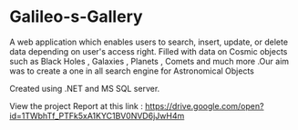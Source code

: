 # Galileo-s-Gallery
A web application which enables users to search, insert, update, or delete data depending on user's access right.
Filled with data on Cosmic objects such as Black Holes , Galaxies , Planets , Comets and much more .Our aim was to create a one in all search engine for Astronomical Objects 

Created using .NET and MS SQL server.

View the project Report at this link : 
https://drive.google.com/open?id=1TWbhTf_PTFk5xA1KYC1BV0NVD6jJwH4m
